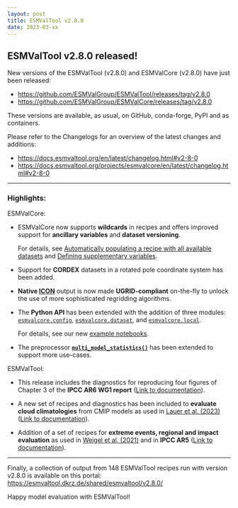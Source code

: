 ```yaml
---
layout: post
title: ESMValTool v2.8.0
date: 2023-03-xx
---
```


## ESMValTool v2.8.0 released!

New versions of the ESMValTool (v2.8.0) and ESMValCore (v2.8.0) have just been released:
-	https://github.com/ESMValGroup/ESMValTool/releases/tag/v2.8.0
-	https://github.com/ESMValGroup/ESMValCore/releases/tag/v2.8.0 

These versions are available, as usual, on GitHub, conda-forge, PyPI and as containers. 

Please refer to the Changelogs for an overview of the latest changes and additions:
-	https://docs.esmvaltool.org/en/latest/changelog.html#v2-8-0
-	https://docs.esmvaltool.org/projects/esmvalcore/en/latest/changelog.html#v2-8-0 

-------------------

### Highlights:
ESMValCore:

- ESMValCore now supports **wildcards** in recipes and offers improved support for
  **ancillary variables** and **dataset versioning**. 
   
  For details, see [Automatically populating a recipe with all available datasets](https://docs.esmvaltool.org/projects/esmvalcore/en/latest/recipe/overview.html#dataset-wildcards) and [Defining supplementary variables](https://docs.esmvaltool.org/projects/esmvalcore/en/latest/recipe/overview.html#supplementary-variables).

- Support for **CORDEX** datasets in a rotated pole coordinate system has been added.

- **Native [ICON](https://docs.esmvaltool.org/projects/esmvalcore/en/latest/quickstart/find_data.html#read-icon)** output is now made **UGRID-compliant**
  on-the-fly to unlock the use of more sophisticated regridding algorithms.
   
- The **Python API** has been extended with the addition of three modules: [`esmvalcore.config`](https://docs.esmvaltool.org/projects/esmvalcore/en/latest/api/esmvalcore.config.html#module-esmvalcore.config), [`esmvalcore.dataset`](https://docs.esmvaltool.org/projects/esmvalcore/en/latest/api/esmvalcore.dataset.html#module-esmvalcore.dataset), and [`esmvalcore.local`](https://docs.esmvaltool.org/projects/esmvalcore/en/latest/api/esmvalcore.local.html#module-esmvalcore.local). 
   
   For details, see our new [example notebooks](https://docs.esmvaltool.org/projects/esmvalcore/en/latest/example-notebooks.html).

- The preprocessor **[`multi_model_statistics()`](https://docs.esmvaltool.org/projects/esmvalcore/en/latest/recipe/preprocessor.html#multi-model-statistics)**
  has been extended to support more use-cases.
   
ESMValTool:

- This release includes the diagnostics for reproducing four figures of Chapter 3 of the **IPCC AR6 WG1 report**
  ([Link to documentation](https://docs.esmvaltool.org/en/latest/recipes/recipe_ipccwg1ar6ch3.html)).
   
-  A new set of recipes and diagnostics has been included to **evaluate cloud
   climatologies** from CMIP models as used in [Lauer et al. (2023)](https://doi.org/10.1175/JCLI-D-22-0181.1) ([Link to documentation](https://docs.esmvaltool.org/en/latest/recipes/recipe_clouds.html)).
   
-  Addition of a set of recipes for **extreme events, regional and impact 
   evaluation** as used in [Weigel et al. (2021)](https://doi.org/10.5194/gmd-14-3159-2021) and in **IPCC AR5**
   ([Link to documentation](https://docs.esmvaltool.org/en/latest/recipes/recipe_ipccwg1ar5ch9.html)).

-------------------

Finally, a collection of output from 148 ESMValTool recipes run with version v2.8.0 is available on this portal: https://esmvaltool.dkrz.de/shared/esmvaltool/v2.8.0/ 

Happy model evaluation with ESMValTool!
